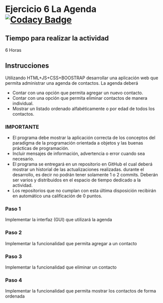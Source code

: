 
# Ejercicio 6 La Agenda [![Codacy Badge](https://api.codacy.com/project/badge/Grade/054bf2c504e9411cb3bdf0c85e233ea7)](https://www.codacy.com/app/AlexisB-RamirezG/06-app-agenda-AlexisB-RamirezG?utm_source=github.com&amp;utm_medium=referral&amp;utm_content=POO-2019-2K/06-app-agenda-AlexisB-RamirezG&amp;utm_campaign=Badge_Grade)


## Tiempo para realizar la actividad

6 Horas

## Instrucciones

Utilizando HTML+JS+CSS+BOOSTRAP desarrollar una aplicación web que permita administrar una agenda de contactos. La agenda deberá

* Contar con una opción que permita agregar un nuevo contacto.
* Contar con una opción que permita eliminar contactos de manera individual.   
* Mostrar un listado ordenado alfabéticamente o por edad de todos los contactos.

### IMPORTANTE
* El programa debe mostrar la aplicación correcta de los conceptos del paradigma de la programación orientada a objetos y las buenas prácticas de programación.
* Incluir mensajes de información, advertencia o error cuando sea necesario. 
* El programa se entregará en un repositorio en GitHub el cual deberá mostrar un historial de las actualizaciones realizadas. durante el desarrollo, es decir no podrán tener solamente 1 o 2 commits. Deberán ser varios y distribuidos en el espacio de tiempo dedicado a la actividad.
* Los repositorios que no cumplan con esta última disposición recibirán en automático una calificación de 0 puntos.


### Paso 1

Implementar la interfaz (GUI) que utilizará la agenda

### Paso 2

Implementar la funcionalidad que permita agregar a un contacto

### Paso 3

Implementar la funcionalidad que eliminar un contacto

### Paso 4

Implementar la funcionalidad que permita mostrar los contactos de forma ordenada
